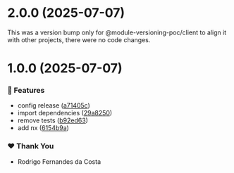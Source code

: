 # 2.0.0 (2025-07-07)

This was a version bump only for @module-versioning-poc/client to align it with other projects, there were no code changes.

# 1.0.0 (2025-07-07)

### 🚀 Features

- config release ([a71405c](https://github.com/rcosta-daon/module-versioning-poc/commit/a71405c))
- import dependencies ([29a8250](https://github.com/rcosta-daon/module-versioning-poc/commit/29a8250))
- remove tests ([b92ed63](https://github.com/rcosta-daon/module-versioning-poc/commit/b92ed63))
- add nx ([6154b9a](https://github.com/rcosta-daon/module-versioning-poc/commit/6154b9a))

### ❤️ Thank You

- Rodrigo Fernandes da Costa